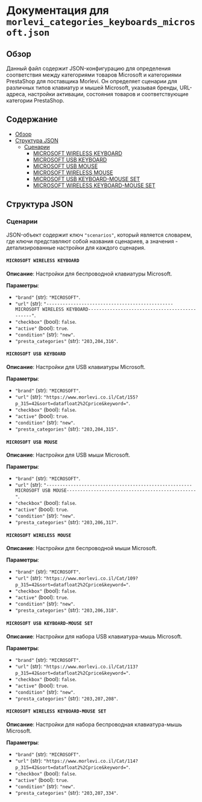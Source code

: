 # Документация для `morlevi_categories_keyboards_microsoft.json`

## Обзор

Данный файл содержит JSON-конфигурацию для определения соответствия между категориями товаров Microsoft и категориями PrestaShop для поставщика Morlevi. Он определяет сценарии для различных типов клавиатур и мышей Microsoft, указывая бренды, URL-адреса, настройки активации, состояния товаров и соответствующие категории PrestaShop.

## Содержание

- [Обзор](#обзор)
- [Структура JSON](#структура-json)
  - [Сценарии](#сценарии)
    - [MICROSOFT WIRELESS KEYBOARD](#microsoft-wireless-keyboard)
    - [MICROSOFT USB KEYBOARD](#microsoft-usb-keyboard)
    - [MICROSOFT USB MOUSE](#microsoft-usb-mouse)
    - [MICROSOFT WIRELESS MOUSE](#microsoft-wireless-mouse)
    - [MICROSOFT USB KEYBOARD-MOUSE SET](#microsoft-usb-keyboard-mouse-set)
    - [MICROSOFT WIRELESS KEYBOARD-MOUSE SET](#microsoft-wireless-keyboard-mouse-set)

## Структура JSON

### Сценарии

JSON-объект содержит ключ `"scenarios"`, который является словарем, где ключи представляют собой названия сценариев, а значения - детализированные настройки для каждого сценария.

#### `MICROSOFT WIRELESS KEYBOARD`

**Описание**: Настройки для беспроводной клавиатуры Microsoft.

**Параметры**:
- `"brand"` (str): `"MICROSOFT"`.
- `"url"` (str): `"-----------------------------------------------MICROSOFT WIRELESS KEYBOARD----------------------------------------------"`.
- `"checkbox"` (bool): `false`.
- `"active"` (bool): `true`.
- `"condition"` (str): `"new"`.
- `"presta_categories"` (str): `"203,204,316"`.

#### `MICROSOFT USB KEYBOARD`

**Описание**: Настройки для USB клавиатуры Microsoft.

**Параметры**:
- `"brand"` (str): `"MICROSOFT"`.
- `"url"` (str): `"https://www.morlevi.co.il/Cat/155?p_315=42&sort=datafloat2%2Cprice&keyword="`.
- `"checkbox"` (bool): `false`.
- `"active"` (bool): `true`.
- `"condition"` (str): `"new"`.
- `"presta_categories"` (str): `"203,204,315"`.

#### `MICROSOFT USB MOUSE`

**Описание**: Настройки для USB мыши Microsoft.

**Параметры**:
- `"brand"` (str): `"MICROSOFT"`.
- `"url"` (str): `"------------------------------------------------------MICROSOFT USB MOUSE------------------------------------------------"`.
- `"checkbox"` (bool): `false`.
- `"active"` (bool): `true`.
- `"condition"` (str): `"new"`.
- `"presta_categories"` (str): `"203,206,317"`.

#### `MICROSOFT WIRELESS MOUSE`

**Описание**: Настройки для беспроводной мыши Microsoft.

**Параметры**:
- `"brand"` (str): `"MICROSOFT"`.
- `"url"` (str): `"https://www.morlevi.co.il/Cat/109?p_315=42&sort=datafloat2%2Cprice&keyword="`.
- `"checkbox"` (bool): `false`.
- `"active"` (bool): `true`.
- `"condition"` (str): `"new"`.
- `"presta_categories"` (str): `"203,206,318"`.

#### `MICROSOFT USB KEYBOARD-MOUSE SET`

**Описание**: Настройки для набора USB клавиатура-мышь Microsoft.

**Параметры**:
- `"brand"` (str): `"MICROSOFT"`.
- `"url"` (str): `"https://www.morlevi.co.il/Cat/113?p_315=42&sort=datafloat2%2Cprice&keyword="`.
- `"checkbox"` (bool): `false`.
- `"active"` (bool): `true`.
- `"condition"` (str): `"new"`.
- `"presta_categories"` (str): `"203,207,208"`.

#### `MICROSOFT WIRELESS KEYBOARD-MOUSE SET`

**Описание**: Настройки для набора беспроводная клавиатура-мышь Microsoft.

**Параметры**:
- `"brand"` (str): `"MICROSOFT"`.
- `"url"` (str): `"https://www.morlevi.co.il/Cat/114?p_315=42&sort=datafloat2%2Cprice&keyword="`.
- `"checkbox"` (bool): `false`.
- `"active"` (bool): `true`.
- `"condition"` (str): `"new"`.
- `"presta_categories"` (str): `"203,207,334"`.